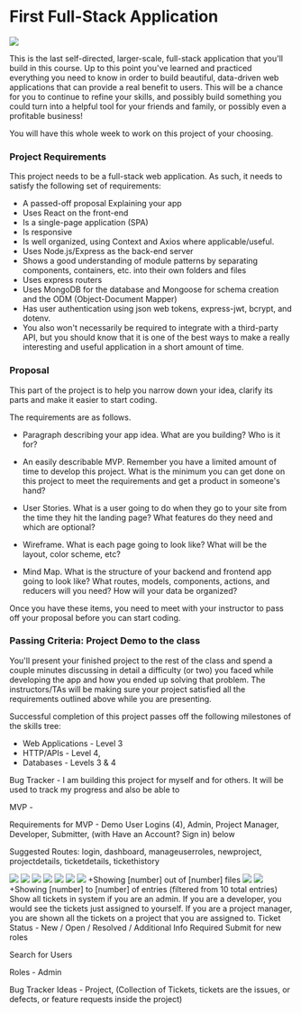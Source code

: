 # First Full-Stack Application

![](readmeimages/Learn-Javascript-1.jpg)

This is the last self-directed, larger-scale, full-stack application that you'll build in this course. Up to this point you've learned and practiced everything you need to know in order to build beautiful, data-driven web applications that can provide a real benefit to users. This will be a chance for you to continue to refine your skills, and possibly build something you could turn into a helpful tool for your friends and family, or possibly even a profitable business!

You will have this whole week to work on this project of your choosing.

### Project Requirements
This project needs to be a full-stack web application. As such, it needs to satisfy the following set of requirements:

* A passed-off proposal Explaining your app
* Uses React on the front-end
* Is a single-page application (SPA)
* Is responsive
* Is well organized, using Context and Axios where applicable/useful.
* Uses Node.js/Express as the back-end server
* Shows a good understanding of module patterns by separating components, containers, etc. into their own folders and files
* Uses express routers
* Uses MongoDB for the database and Mongoose for schema creation and the ODM (Object-Document Mapper)
* Has user authentication using json web tokens, express-jwt, bcrypt, and dotenv.
* You also won't necessarily be required to integrate with a third-party API, but you should know that it is one of the best ways to make a really interesting and useful application in a short amount of time.

### Proposal
This part of the project is to help you narrow down your idea, clarify its parts and make it easier to start coding.

The requirements are as follows.

* Paragraph describing your app idea. What are you building? Who is it for?

* An easily describable MVP. Remember you have a limited amount of time to develop this project. What is the minimum you can get done on this project to meet the requirements and get a product in someone's hand?

* User Stories. What is a user going to do when they go to your site from the time they hit the landing page? What features do they need and which are optional?

* Wireframe. What is each page going to look like? What will be the layout, color scheme, etc?

* Mind Map. What is the structure of your backend and frontend app going to look like? What routes, models, components, actions, and reducers will you need? How will your data be organized?

Once you have these items, you need to meet with your instructor to pass off your proposal before you can start coding.

### Passing Criteria: Project Demo to the class
You'll present your finished project to the rest of the class and spend a couple minutes discussing in detail a difficulty (or two) you faced while developing the app and how you ended up solving that problem. The instructors/TAs will be making sure your project satisfied all the requirements outlined above while you are presenting.

Successful completion of this project passes off the following milestones of the skills tree:

* Web Applications - Level 3
* HTTP/APIs - Level 4,
* Databases - Levels 3 & 4

Bug Tracker - I am building this project for myself and for others. It will be used to track my progress and also be able to 

MVP - 

Requirements for MVP - Demo User Logins (4), Admin, Project Manager, Developer, Submitter, (with Have an Account? Sign in) below

Suggested Routes: login, dashboard, manageuserroles, newproject, projectdetails, ticketdetails, tickethistory

![](readmeimages/demo-user-logins.png)
![](readmeimages/dashboard-splash.png)
![](readmeimages/manage-user-roles.png)
![](readmeimages/create-new-project.png)
![](readmeimages/project-details.png)
![](readmeimages/ticket-details.png)
![](readmeimages/ticket-history-and-attachment.png)
+Showing [number] out of [number] files
![](readmeimages/edit-ticket.png)
![](readmeimages/your-tickets.png)
+Showing [number] to [number] of entries (filtered from 10 total entries)
Show all tickets in system if you are an admin. If you are a developer, you would see the tickets just assigned to yourself. If you are a project manager, you are shown all the tickets on a project that you are assigned to.
Ticket Status - New / Open / Resolved / Additional Info Required
Submit for new roles

Search for Users

Roles - Admin

Bug Tracker Ideas - Project, (Collection of Tickets, tickets are the issues, or defects, or feature requests inside the project)
